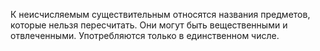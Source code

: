 К неисчисляемым существительным относятся названия предметов, которые нельзя пересчитать. Они могут быть вещественными и отвлеченными. Употребляются только в единственном числе.